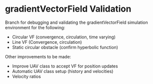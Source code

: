 # gradientVectorField Validation

Branch for debugging and validating the gradientVectorField simulation environment for the following:

- Circular VF (convergence, circulation, time varying)
- Line VF (Convergence, circulation)
- Static circular obstacle (confirm hyperbolic function)


Other improvements to be made:
- Improve UAV class to accept VF for position updates
- Automatic UAV class setup (history and velocities)
- Velocity ratios



